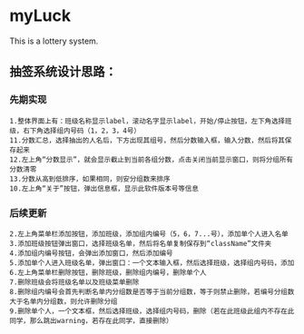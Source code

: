 # myLuck
This is a lottery system.
## 抽签系统设计思路：
  
  ### 先期实现
	1.整体界面上有：班级名称显示label，滚动名字显示label，开始/停止按钮，左下角选择班级，右下角选择组内号码（1，2，3，4号）
	11.分数汇总，选择抽出的人名后，下方出现其组号，然后分数输入框，输入分数，然后将其保存起来
	12.左上角“分数显示”，就会显示截止到当前各组分数，点击关闭当前显示窗口，则将分组所有分数清零
	13.分数从高到低排序，如果相同，则安分组数来排序
	10.左上角“关于”按钮，弹出信息框，显示此软件版本号等信息
 
 ### 后续更新
	2.左上角菜单栏添加按钮，添加班级，添加组内编号（5，6，7...号），添加单个人进入名单
	3.添加班级按钮弹出窗口，选择班级名单，然后将名单复制保存到“className”文件夹
	4.添加组内编号按钮，会弹出添加窗口，然后添加编号
	5.添加单个人进入班级名单，弹出窗口：一个文本输入框，然后选择班级，选择组内号码，添加
	6.左上角菜单栏删除按钮，删除班级，删除组内编号，删除单个人
	7.删除班级会将班级名单以及班级菜单删除
	8.删除组内编号会首先判断名单内分组数是否等于当前分组数，等于则禁止删除，若编号分组数大于名单内分组数，则允许删除分组
	9.删除单个人，一个文本框，然后选择班级，选择组内号码，删除（若在此班级此组内不存在此同学，那么跳出warning，若存在此同学，直接删除）
